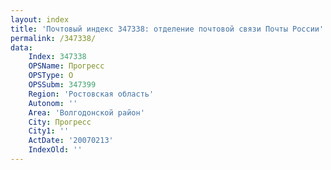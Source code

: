```yaml
---
layout: index
title: 'Почтовый индекс 347338: отделение почтовой связи Почты России'
permalink: /347338/
data:
    Index: 347338
    OPSName: Прогресс
    OPSType: О
    OPSSubm: 347399
    Region: 'Ростовская область'
    Autonom: ''
    Area: 'Волгодонской район'
    City: Прогресс
    City1: ''
    ActDate: '20070213'
    IndexOld: ''
---
```

